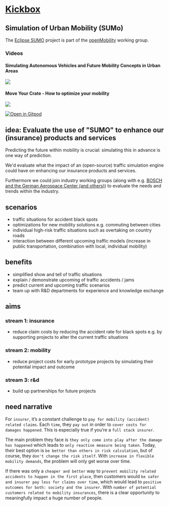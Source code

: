 # [Kickbox](https://home.getkickbox.com/#about)

## Simulation of Urban Mobility (SUMo)

The [Eclipse SUMO](https://openmobility.eclipse.org/technologies/eclipse-sumo/) project is  part of the [openMobility](https://openmobility.eclipse.org/) working group.

### Videos

#### Simulating Autonomous Vehicles and Future Mobility Concepts in Urban Areas
[![](https://img.youtube.com/vi/B9y33pCeAJ8/0.jpg)](https://www.youtube.com/watch?v=B9y33pCeAJ8)

#### Move Your Crate - How to optimize your mobility
[![](https://img.youtube.com/vi/ZhudL9YoGtc/0.jpg)](https://www.youtube.com/watch?v=ZhudL9YoGtc)

[![Open in Gitpod](https://gitpod.io/button/open-in-gitpod.svg)](https://gitpod.io#https://github.com/baloise/kx-mobility-sumo)

## idea: Evaluate the use of "SUMO" to enhance our (insurance) products and services

Predicting the future within mobility is crucial: simulating this in advance is one way of prediction.

We'd evaluate what the impact of an (open-source) traffic simulation engine could have on enhancing our insurance products and services.

Furthermore we could join industry working groups (along with e.g. [BOSCH and the German Aerospace Center (and others)](https://openmobility.eclipse.org/members/)) to evaluate the needs and trends within the industry.

## scenarios
- traffic situations for accident black spots
- optimizations for new mobility solutions e.g. commuting between cities
- individual high-risk traffic situations such as overtaking on country roads
- interaction between different upcoming traffic models (increase in public transportation, combination with local, individual mobility)

## benefits
- simplified show and tell of traffic situations
- explain / demonstrate upcoming of traffic accidents / jams
- predict current and upcoming traffic scenarios
- team up with R&D departments for experience and knowledge exchange

## aims

### stream 1: insurance
- reduce claim costs by reducing the accident rate for black spots e.g. by supporting projects to alter the current traffic situations

### stream 2: mobility
- reduce project costs for early prototype projects by simulating their potential impact and outcome

### stream 3: r&d
- build up partnerships for future projects

## need narrative

For `insurer`, it’s a constant challenge to `pay for mobility (accident) related claims`. Each `time`, they `pay out` in order to `cover costs for damages happened`. This is especially true if you’re a `full stack insurer`.

The main problem they face is `they only come into play after the damage has happened` which leads to `only reactive measure being taken`. Today, their best option is `be better than others in risk calculation`, but of course, they `don't change the risk itself`. With `increase in flexible mobility demands`, the problem will only get worse over time.

If there was only a `cheaper and better` way to `prevent mobility related accidents to happen in the first place`, then customers would `be safer and insurer pay less for claims over time`, which would lead to `positive outcomes for both: society and the insurer`. With `number of potential customers related to mobility insurances`, there is a clear opportunity to meaningfully impact a huge number of people.
